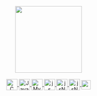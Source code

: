  

<div align="center">
  <a href="https://github.com/michelly-alves">
  <img height="180em" src="https://github-readme-stats.vercel.app/api/top-langs/?username=michelly-alves&layout=compact&langs_count=7&theme=dracula"/>
  </div>
<div align="center" valign="top"><br>
  <img align="center" alt="C" height="30" width="30" src="https://cdn.jsdelivr.net/gh/devicons/devicon/icons/c/c-original.svg">
  <img align="center" alt="Java" height="30" width="30" src="https://cdn.jsdelivr.net/gh/devicons/devicon/icons/java/java-original-wordmark.svg">
  <img align="center" alt="MySQL" height="30" width="30" src="https://cdn.jsdelivr.net/gh/devicons/devicon/icons/mysql/mysql-original.svg">
  <img align="center" alt="js" height="30" width="30" src="https://cdn.jsdelivr.net/gh/devicons/devicon/icons/javascript/javascript-original.svg">
  <img align="center" alt="jsNode" height="30" width="30" src="https://cdn.jsdelivr.net/gh/devicons/devicon/icons/nodejs/nodejs-original.svg">
  <img align="center" alt="jsNode" height="30" width="30" src="https://cdn.jsdelivr.net/gh/devicons/devicon/icons/python/python-original.svg">
  <img align="center" alt="spring" height="25" width="25" src="https://cdn.jsdelivr.net/gh/devicons/devicon/icons/spring/spring-original.svg">
    
</div>

  
</div>
